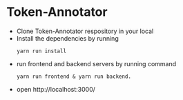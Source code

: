 # Token-Annotator
- Clone Token-Annotator respository in your local
- Install the dependencies by running
  ```
  yarn run install
  ```
- run frontend and backend servers by running command
  ```
  yarn run frontend & yarn run backend.
  ```
- open http://localhost:3000/
